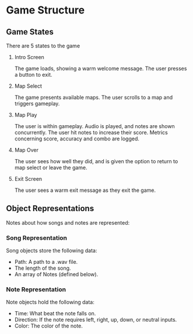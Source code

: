 # Game Structure

## Game States

There are 5 states to the game

1. Intro Screen
  
    The game loads, showing a warm welcome message. The user presses a button to exit.

1. Map Select

    The game presents available maps. The user scrolls to a map and triggers gameplay.

1. Map Play

    The user is within gameplay. Audio is played, and notes are shown concurrently. The user hit notes to increase their score. Metrics concerning score, accuracy and combo are logged.

1. Map Over

    The user sees how well they did, and is given the option to return to map select or leave the game.

1. Exit Screen

    The user sees a warm exit message as they exit the game.

## Object Representations

Notes about how songs and notes are represented:

### Song Representation

Song objects store the following data:

- Path: A path to a .wav file.
- The length of the song.
- An array of Notes (defined below).

### Note Representation

Note objects hold the following data:

- Time: What beat the note falls on.
- Direction: If the note requires left, right, up, down, or neutral inputs.
- Color: The color of the note.
